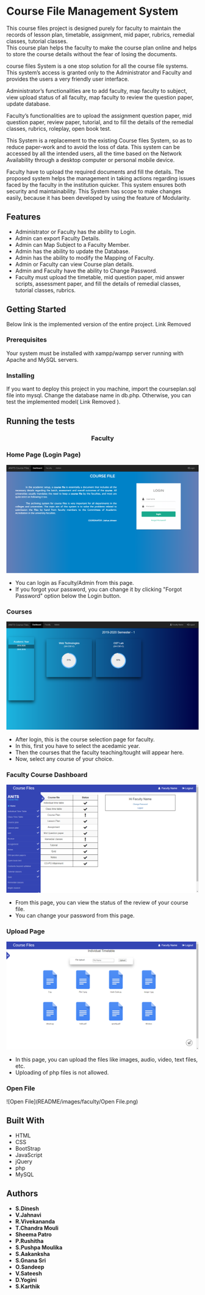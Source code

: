 # Course File Management System
This course files project is designed purely for faculty to maintain the records of lesson plan, timetable, assignment, mid paper, rubrics, remedial classes, tutorial classes.                      
This course plan helps the faculty to make the course plan online and helps to store the course details without the fear of losing the documents.

course files System is a one stop solution for all the course file systems. This system’s access is granted only to the Administrator and Faculty and provides the users a very friendly user interface.

Administrator’s functionalities are to add faculty, map faculty to subject, view upload status of all faculty, map faculty to review the question paper, update database.

Faculty’s functionalities are to upload the assignment question paper, mid question paper, review paper, tutorial, and to fill the details of the remedial classes, rubrics, roleplay, open book test.

This System is a replacement to the existing Course files System, so as to reduce paper-work and to avoid the loss of data. This system can be accessed by all the intended users, all the time based on the Network Availability through a desktop computer or personal mobile device.

Faculty have to upload the required documents and fill the details. The proposed system helps the management in taking actions regarding issues faced by the faculty in the institution quicker. This system ensures both security and maintainability. This System has scope to make changes easily, because it has been developed by using the feature of Modularity.


## Features
* Administrator or Faculty has the ability to Login.
* Admin can export Faculty Details.
* Admin can Map Subject to a Faculty Member.
* Admin has the ability to update the Database.
* Admin has the ability to modify the Mapping of Faculty.
* Admin or Faculty can view Course plan details.
* Admin and Faculty have the ability to Change Password.
* Faculty must upload the timetable, mid question paper, mid answer scripts, assessment paper, and fill the details of remedial classes, tutorial classes, rubrics.

## Getting Started

Below link is the implemented version of the entire project.
Link Removed

### Prerequisites

Your system must be installed with xampp/wampp server running with Apache and MySQL servers.

### Installing

If you want to deploy this project in you machine, import the courseplan.sql file into mysql. Change the database name in db.php.
Otherwise, you can test the implemented model( Link Removed ).

## Running the tests

<h3 align="center">Faculty</h3>

### Home Page (Login Page)
![Login](README/images/faculty/login.png)

* You can login as Faculty/Admin from this page.
* If you forgot your password, you can change it by clicking "Forgot Password" option below the Login button.

### Courses
![Courses](README/images/faculty/course.png)

* After login, this is the course selection page for faculty.
* In this, first you have to select the acedamic year.
* Then the courses that the faculty teaching/tought will appear here.
* Now, select any course of your choice.

### Faculty Course Dashboard
![Login](README/images/faculty/dashboard.png)

* From this page, you can view the status of the review of your course file.
* You can change your password from this page.

### Upload Page
![Upload](README/images/faculty/upload.png)

* In this page, you can upload the files like images, audio, video, text files, etc.
* Uploading of php files is not allowed.

### Open File
![Open File](README/images/faculty/Open File.png)

## Built With

* HTML
* CSS
* BootStrap
* JavaScript
* jQuery
* php
* MySQL

## Authors

* **S.Dinesh**
* **V.Jahnavi**
* **R.Vivekananda**
* **T.Chandra Mouli**
* **Sheema Patro**
* **P.Rushitha**
* **S.Pushpa Moulika**
* **S.Aakanksha**
* **S.Gnana Sri**
* **O.Sandeep**
* **V.Sateesh**
* **D.Yogini**
* **S.Karthik**


